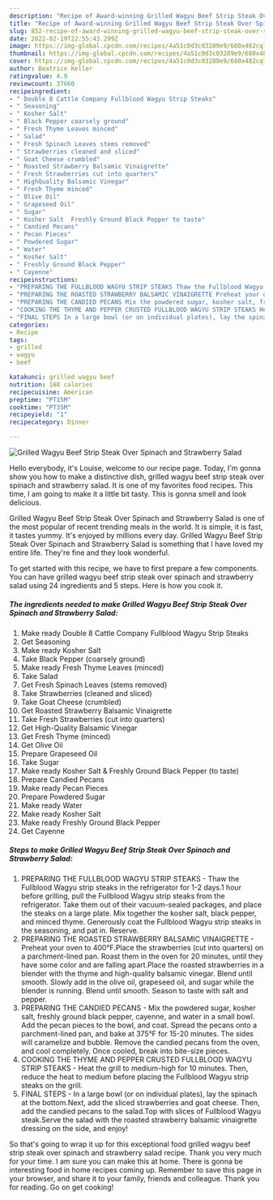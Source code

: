 ```yaml
---
description: "Recipe of Award-winning Grilled Wagyu Beef Strip Steak Over Spinach and Strawberry Salad"
title: "Recipe of Award-winning Grilled Wagyu Beef Strip Steak Over Spinach and Strawberry Salad"
slug: 852-recipe-of-award-winning-grilled-wagyu-beef-strip-steak-over-spinach-and-strawberry-salad
date: 2022-02-19T22:55:43.299Z
image: https://img-global.cpcdn.com/recipes/4a51c0d3c03289e9/680x482cq70/grilled-wagyu-beef-strip-steak-over-spinach-and-strawberry-salad-recipe-main-photo.jpg
thumbnail: https://img-global.cpcdn.com/recipes/4a51c0d3c03289e9/680x482cq70/grilled-wagyu-beef-strip-steak-over-spinach-and-strawberry-salad-recipe-main-photo.jpg
cover: https://img-global.cpcdn.com/recipes/4a51c0d3c03289e9/680x482cq70/grilled-wagyu-beef-strip-steak-over-spinach-and-strawberry-salad-recipe-main-photo.jpg
author: Beatrice Keller
ratingvalue: 4.9
reviewcount: 37660
recipeingredient:
- " Double 8 Cattle Company Fullblood Wagyu Strip Steaks"
- " Seasoning"
- " Kosher Salt"
- " Black Pepper coarsely ground"
- " Fresh Thyme Leaves minced"
- " Salad"
- " Fresh Spinach Leaves stems removed"
- " Strawberries cleaned and sliced"
- " Goat Cheese crumbled"
- " Roasted Strawberry Balsamic Vinaigrette"
- " Fresh Strawberries cut into quarters"
- " HighQuality Balsamic Vinegar"
- " Fresh Thyme minced"
- " Olive Oil"
- " Grapeseed Oil"
- " Sugar"
- " Kosher Salt  Freshly Ground Black Pepper to taste"
- " Candied Pecans"
- " Pecan Pieces"
- " Powdered Sugar"
- " Water"
- " Kosher Salt"
- " Freshly Ground Black Pepper"
- " Cayenne"
recipeinstructions:
- "PREPARING THE FULLBLOOD WAGYU STRIP STEAKS Thaw the Fullblood Wagyu strip steaks in the refrigerator for 1-2 days.1 hour before grilling, pull the Fullblood Wagyu strip steaks from the refrigerator. Take them out of their vacuum-sealed packages, and place the steaks on a large plate. Mix together the kosher salt, black pepper, and minced thyme. Generously coat the Fullblood Wagyu strip steaks in the seasoning, and pat in. Reserve."
- "PREPARING THE ROASTED STRAWBERRY BALSAMIC VINAIGRETTE Preheat your oven to 400°F.Place the strawberries (cut into quarters) on a parchment-lined pan. Roast them in the oven for 20 minutes, until they have some color and are falling apart.Place the roasted strawberries in a blender with the thyme and high-quality balsamic vinegar. Blend until smooth. Slowly add in the olive oil, grapeseed oil, and sugar while the blender is running. Blend until smooth. Season to taste with salt and pepper."
- "PREPARING THE CANDIED PECANS Mix the powdered sugar, kosher salt, freshly ground black pepper, cayenne, and water in a small bowl. Add the pecan pieces to the bowl, and coat. Spread the pecans onto a parchment-lined pan, and bake at 375°F for 15-20 minutes. The sides will caramelize and bubble. Remove the candied pecans from the oven, and cool completely. Once cooled, break into bite-size pieces."
- "COOKING THE THYME AND PEPPER CRUSTED FULLBLOOD WAGYU STRIP STEAKS Heat the grill to medium-high for 10 minutes. Then, reduce the heat to medium before placing the Fullblood Wagyu strip steaks on the grill."
- "FINAL STEPS In a large bowl (or on individual plates), lay the spinach at the bottom.Next, add the sliced strawberries and goat cheese. Then, add the candied pecans to the salad.Top with slices of Fullblood Wagyu steak.Serve the salad with the roasted strawberry balsamic vinaigrette dressing on the side, and enjoy!"
categories:
- Recipe
tags:
- grilled
- wagyu
- beef

katakunci: grilled wagyu beef 
nutrition: 168 calories
recipecuisine: American
preptime: "PT15M"
cooktime: "PT35M"
recipeyield: "1"
recipecategory: Dinner

---
```



![Grilled Wagyu Beef Strip Steak Over Spinach and Strawberry Salad](https://img-global.cpcdn.com/recipes/4a51c0d3c03289e9/680x482cq70/grilled-wagyu-beef-strip-steak-over-spinach-and-strawberry-salad-recipe-main-photo.jpg)

Hello everybody, it's Louise, welcome to our recipe page. Today, I'm gonna show you how to make a distinctive dish, grilled wagyu beef strip steak over spinach and strawberry salad. It is one of my favorites food recipes. This time, I am going to make it a little bit tasty. This is gonna smell and look delicious.



Grilled Wagyu Beef Strip Steak Over Spinach and Strawberry Salad is one of the most popular of recent trending meals in the world. It is simple, it is fast, it tastes yummy. It's enjoyed by millions every day. Grilled Wagyu Beef Strip Steak Over Spinach and Strawberry Salad is something that I have loved my entire life. They're fine and they look wonderful.


To get started with this recipe, we have to first prepare a few components. You can have grilled wagyu beef strip steak over spinach and strawberry salad using 24 ingredients and 5 steps. Here is how you cook it.

<!--inarticleads1-->

##### The ingredients needed to make Grilled Wagyu Beef Strip Steak Over Spinach and Strawberry Salad:

1. Make ready  Double 8 Cattle Company Fullblood Wagyu Strip Steaks
1. Get  Seasoning
1. Make ready  Kosher Salt
1. Take  Black Pepper (coarsely ground)
1. Make ready  Fresh Thyme Leaves (minced)
1. Take  Salad
1. Get  Fresh Spinach Leaves (stems removed)
1. Take  Strawberries (cleaned and sliced)
1. Take  Goat Cheese (crumbled)
1. Get  Roasted Strawberry Balsamic Vinaigrette
1. Take  Fresh Strawberries (cut into quarters)
1. Get  High-Quality Balsamic Vinegar
1. Get  Fresh Thyme (minced)
1. Get  Olive Oil
1. Prepare  Grapeseed Oil
1. Take  Sugar
1. Make ready  Kosher Salt &amp; Freshly Ground Black Pepper (to taste)
1. Prepare  Candied Pecans
1. Make ready  Pecan Pieces
1. Prepare  Powdered Sugar
1. Make ready  Water
1. Make ready  Kosher Salt
1. Make ready  Freshly Ground Black Pepper
1. Get  Cayenne




<!--inarticleads2-->

##### Steps to make Grilled Wagyu Beef Strip Steak Over Spinach and Strawberry Salad:

1. PREPARING THE FULLBLOOD WAGYU STRIP STEAKS - Thaw the Fullblood Wagyu strip steaks in the refrigerator for 1-2 days.1 hour before grilling, pull the Fullblood Wagyu strip steaks from the refrigerator. Take them out of their vacuum-sealed packages, and place the steaks on a large plate. Mix together the kosher salt, black pepper, and minced thyme. Generously coat the Fullblood Wagyu strip steaks in the seasoning, and pat in. Reserve.
1. PREPARING THE ROASTED STRAWBERRY BALSAMIC VINAIGRETTE - Preheat your oven to 400°F.Place the strawberries (cut into quarters) on a parchment-lined pan. Roast them in the oven for 20 minutes, until they have some color and are falling apart.Place the roasted strawberries in a blender with the thyme and high-quality balsamic vinegar. Blend until smooth. Slowly add in the olive oil, grapeseed oil, and sugar while the blender is running. Blend until smooth. Season to taste with salt and pepper.
1. PREPARING THE CANDIED PECANS - Mix the powdered sugar, kosher salt, freshly ground black pepper, cayenne, and water in a small bowl. Add the pecan pieces to the bowl, and coat. Spread the pecans onto a parchment-lined pan, and bake at 375°F for 15-20 minutes. The sides will caramelize and bubble. Remove the candied pecans from the oven, and cool completely. Once cooled, break into bite-size pieces.
1. COOKING THE THYME AND PEPPER CRUSTED FULLBLOOD WAGYU STRIP STEAKS - Heat the grill to medium-high for 10 minutes. Then, reduce the heat to medium before placing the Fullblood Wagyu strip steaks on the grill.
1. FINAL STEPS - In a large bowl (or on individual plates), lay the spinach at the bottom.Next, add the sliced strawberries and goat cheese. Then, add the candied pecans to the salad.Top with slices of Fullblood Wagyu steak.Serve the salad with the roasted strawberry balsamic vinaigrette dressing on the side, and enjoy!




So that's going to wrap it up for this exceptional food grilled wagyu beef strip steak over spinach and strawberry salad recipe. Thank you very much for your time. I am sure you can make this at home. There is gonna be interesting food in home recipes coming up. Remember to save this page in your browser, and share it to your family, friends and colleague. Thank you for reading. Go on get cooking!
